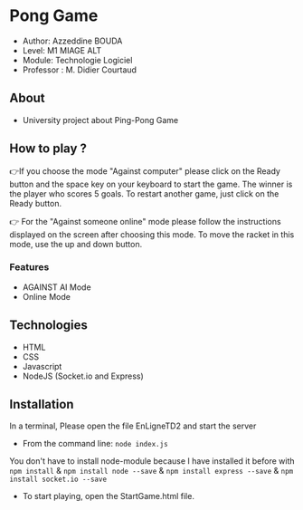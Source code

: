 # Pong Game
- Author: Azzeddine BOUDA
- Level: M1 MIAGE ALT
- Module: Technologie Logiciel
- Professor : M. Didier Courtaud

## About

* University project about Ping-Pong Game

## How to play ? 
👉If you choose the mode "Against computer" please click on the Ready button and the space key on your keyboard to start the game.
The winner is the player who scores 5 goals. To restart another game, just click on the Ready button.

👉 For the "Against someone online" mode please follow the instructions displayed on the screen after choosing this mode.
To move the racket in this mode, use the up and down button.
### Features
 - AGAINST AI Mode
 - Online Mode

## Technologies

- HTML
- CSS
- Javascript
- NodeJS (Socket.io and Express)

## Installation
In a terminal, Please open the file EnLigneTD2 and start the server
* From the command line: `node index.js`

You don't have to install node-module because I have installed it before with `npm install` & `npm install node --save` & `npm install express --save` & `npm install socket.io --save` 

* To start playing, open the StartGame.html file.